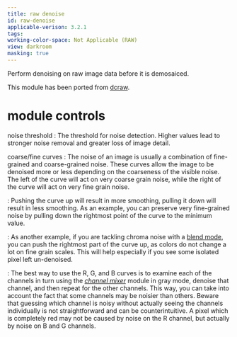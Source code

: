 ```yaml
---
title: raw denoise
id: raw-denoise
applicable-verison: 3.2.1
tags: 
working-color-space: Not Applicable (RAW) 
view: darkroom
masking: true
---
```


Perform denoising on raw image data before it is demosaiced. 

This module has been ported from [dcraw](https://www.dechifro.org/dcraw/).

# module controls

noise threshold
: The threshold for noise detection. Higher values lead to stronger noise removal and greater loss of image detail.

coarse/fine curves
: The noise of an image is usually a combination of fine-grained and coarse-grained noise. These curves allow the image to be denoised more or less depending on the coarseness of the visible noise. The left of the curve will act on very coarse grain noise, while the right of the curve will act on very fine grain noise. 

: Pushing the curve up will result in more smoothing, pulling it down will result in less smoothing. As an example, you can preserve very fine-grained noise by pulling down the rightmost point of the curve to the minimum value. 

: As another example, if you are tackling chroma noise with a [blend mode](../../darkroom/masking-and-blending/blend-modes.md), you can push the rightmost part of the curve up, as colors do not change a lot on fine grain scales. This will help especially if you see some isolated pixel left un-denoised. 

: The best way to use the R, G, and B curves is to examine each of the channels in turn using the [_channel mixer_](./channel-mixer.md) module in gray mode, denoise that channel, and then repeat for the other channels. This way, you can take into account the fact that some channels may be noisier than others. Beware that guessing which channel is noisy without actually seeing the channels individually is not straightforward and can be counterintuitive. A pixel which is completely red may not be caused by noise on the R channel, but actually by noise on B and G channels.
